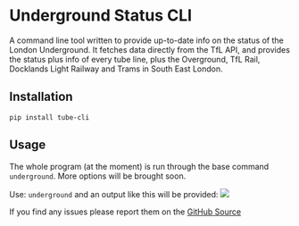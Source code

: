 # Underground Status CLI

A command line tool written to provide up-to-date info on the status of the London Underground. It fetches data directly from the TfL API, and provides the status plus info of every tube line, plus the Overground, TfL Rail, Docklands Light Railway and Trams in South East London.

## Installation

`pip install tube-cli`

## Usage

The whole program (at the moment) is run through the base command `underground`. More options will be brought soon.

Use:
`underground`
and an output like this will be provided:
![](https://i.imgur.com/AohHSVa.png)

If you find any issues please report them on the [GitHub Source](https://github.com/cxllm/tube-cli)
